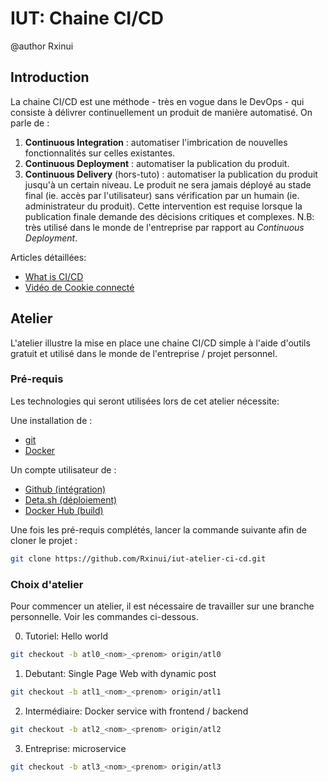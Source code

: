 # IUT: Chaine CI/CD

@author Rxinui

## Introduction

La chaine CI/CD est une méthode - très en vogue dans le DevOps - qui consiste à délivrer continuellement un produit de manière automatisé.
On parle de :
1. **Continuous Integration** : automatiser l'imbrication de nouvelles fonctionnalités sur celles existantes.
2. **Continuous Deployment** : automatiser la publication du produit.
3. **Continuous Delivery** (hors-tuto) : automatiser la publication du produit jusqu'à un certain niveau. Le produit ne sera jamais déployé au stade final (ie. accès par l'utilisateur) sans vérification par un humain (ie. administrateur du produit). Cette intervention est requise lorsque la publication finale demande des décisions critiques et complexes. N.B: très utilisé dans le monde de l'entreprise par rapport au *Continuous Deployment*.

Articles détaillées:
- [What is CI/CD](https://www.redhat.com/en/topics/devops/what-is-ci-cd)
- [Vidéo de Cookie connecté](https://www.youtube.com/watch?v=ws1qGuFMYlc)

## Atelier

L'atelier illustre la mise en place une chaine CI/CD simple à l'aide d'outils gratuit et utilisé dans le monde de l'entreprise / projet personnel.

### Pré-requis

Les technologies qui seront utilisées lors de cet atelier nécessite:

Une installation de :
- [git](https://git-scm.com/downloads)
- [Docker](https://docs.docker.com/engine/install/#supported-platforms)

Un compte utilisateur de :
- [Github (intégration)](https://github.com/login)
- [Deta.sh (déploiement)](https://web.deta.sh/)
- [Docker Hub (build)](https://hub.docker.com/)

Une fois les pré-requis complétés, lancer la commande suivante afin de cloner le projet :

```bash
git clone https://github.com/Rxinui/iut-atelier-ci-cd.git
```

### Choix d'atelier

Pour commencer un atelier, il est nécessaire de travailler sur une branche personnelle. Voir les commandes ci-dessous.

0. Tutoriel: Hello world 

```bash
git checkout -b atl0_<nom>_<prenom> origin/atl0
```

1. Debutant: Single Page Web with dynamic post

```bash
git checkout -b atl1_<nom>_<prenom> origin/atl1
```

2. Intermédiaire: Docker service with frontend / backend

```bash
git checkout -b atl2_<nom>_<prenom> origin/atl2
```

3. Entreprise: microservice

```bash
git checkout -b atl3_<nom>_<prenom> origin/atl3
```